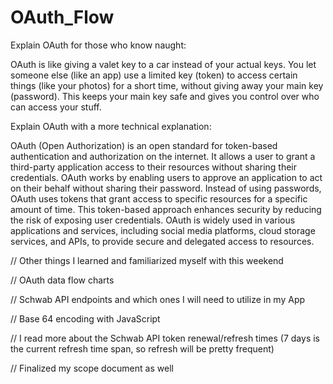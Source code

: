 # OAuth_Flow

Explain OAuth for those who know naught:

OAuth is like giving a valet key to a car instead of your actual keys. You let someone else (like an app) use a limited key (token) to access certain things (like your photos) for a short time, without giving away your main key (password). This keeps your main key safe and gives you control over who can access your stuff.

Explain OAuth with a more technical explanation: 

OAuth (Open Authorization) is an open standard for token-based authentication and authorization on the internet. It allows a user to grant a third-party application access to their resources without sharing their credentials. OAuth works by enabling users to approve an application to act on their behalf without sharing their password. Instead of using passwords, OAuth uses tokens that grant access to specific resources for a specific amount of time. This token-based approach enhances security by reducing the risk of exposing user credentials. OAuth is widely used in various applications and services, including social media platforms, cloud storage services, and APIs, to provide secure and delegated access to resources.

// Other things I learned and familiarized myself with this weekend

// OAuth data flow charts

// Schwab API endpoints and which ones I will need to utilize in my App

// Base 64 encoding with JavaScript

// I read more about the Schwab API token renewal/refresh times (7 days is the current refresh time span, so refresh will be pretty frequent)

// Finalized my scope document as well
